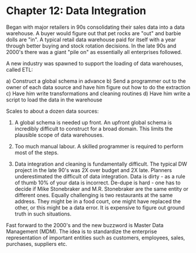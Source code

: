 # Chapter 12: Data Integration

Began with major retailers in 90s consolidating their sales data into a data
warehouse.  A buyer would figure out that pet rocks are "out" and barbie dolls
are "in".  A typical retail data warehouse paid for itself with a year through
better buying and stock rotation decisions.  In the late 90s and 2000's there
was a giant "pile on" as essentially all enterprises followed.

A new industry was spawned to support the loading of data warehouses, called
ETL:

a) Construct a global schema in advance
b) Send a programmer out to the owner of each data source and have him figure
out how to do the extraction
c) Have him write transformations and cleaning routines
d) Have him write a script to load the data in the warehouse

Scales to about a dozen data sources:

1. A global schema is needed up front.  An upfront global schema is incredibly
   difficult to construct for a broad domain.  This limits the plausible scope
of data warehouses.

2. Too much manual labour.  A skilled programmer is required to perform most
   of the steps.

3. Data integration and cleaning is fundamentally difficult.  The typical DW
   project in the late 90's was 2X over budget and 2X late.  Planners
underestimated the difficult of data integration.  Data is dirty - as a rule
of thumb 10% of your data is incorrect.  De-dupe is hard - one has to decide
if Mike Stonebraker and M.R. Stonebraker are the same entity or different
ones.  Equally challenging is two restaurants at the same address.  They might
be in a food court, one might have replaced the other, or this might be a data
error.  It is expensive to figure out ground truth in such situations.

Fast forward to the 2000's and the new buzzword is Master Data Management
(MDM).  The idea is to standardize the enterprise representation of important
entities such as customers, employees, sales, purchases, suppliers etc.
